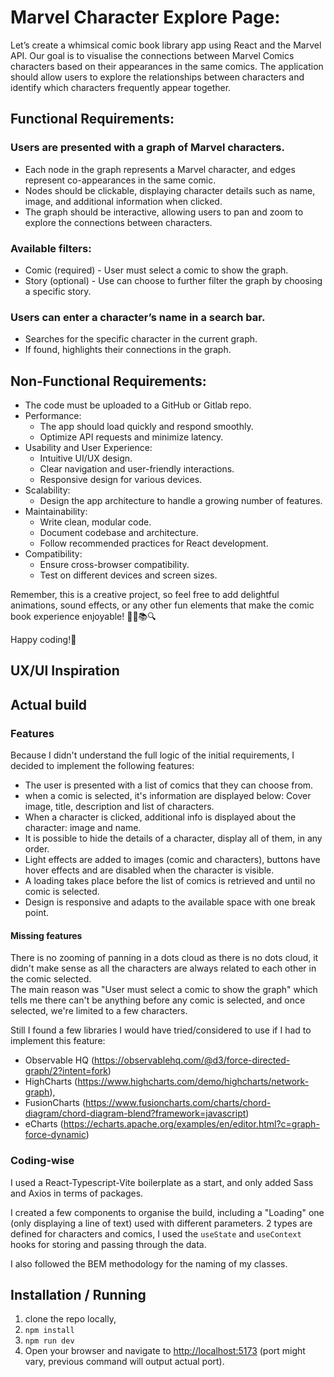 # Marvel Character Explore Page:
Let’s create a whimsical comic book library app using React and the Marvel API. Our goal is to visualise the connections between Marvel Comics characters based on their appearances in the same comics. The application should allow users to explore the relationships between characters and identify which characters frequently appear together.

## Functional Requirements:
### Users are presented with a graph of Marvel characters.
- Each node in the graph represents a Marvel character, and edges
represent co-appearances in the same comic.
- Nodes should be clickable, displaying character details such as name,
image, and additional information when clicked.
- The graph should be interactive, allowing users to pan and zoom to
explore the connections between characters.
### Available filters:
- Comic (required) - User must select a comic to show the graph.
- Story (optional) - Use can choose to further filter the graph by choosing a
specific story.
### Users can enter a character’s name in a search bar.
- Searches for the specific character in the current graph.
- If found, highlights their connections in the graph.
## Non-Functional Requirements:
- The code must be uploaded to a GitHub or Gitlab repo.
- Performance:
  - The app should load quickly and respond smoothly.
  - Optimize API requests and minimize latency.
- Usability and User Experience:
  - Intuitive UI/UX design.
  - Clear navigation and user-friendly interactions.
  - Responsive design for various devices.
- Scalability:
  - Design the app architecture to handle a growing number of features.
- Maintainability:
  - Write clean, modular code.
  - Document codebase and architecture.
  - Follow recommended practices for React development.
- Compatibility:
  - Ensure cross-browser compatibility.
  - Test on different devices and screen sizes.

Remember, this is a creative project, so feel free to add delightful animations, sound effects, or any other fun elements that make the comic book experience enjoyable! 🦸‍♂️📚🔍

Happy coding!🚀

## UX/UI Inspiration

## Actual build

### Features
Because I didn't understand the full logic of the initial requirements, I decided to implement the following features:
- The user is presented with a list of comics that they can choose from.
- when a comic is selected, it's information are displayed below: Cover image, title, description and list of characters.
- When a character is clicked, additional info is displayed about the character: image and name.
- It is possible to hide the details of a character, display all of them, in any order.
- Light effects are added to images (comic and characters), buttons have hover effects and are disabled when the character is visible.
- A loading takes place before the list of comics is retrieved and until no comic is selected.
- Design is responsive and adapts to the available space with one break point.

#### Missing features
There is no zooming of panning in a dots cloud as there is no dots cloud, it didn't make sense as all the characters are always related to each other in the comic selected.  
The main reason was "User must select a comic to show the graph" which tells me there can't be anything before any comic is selected, and once selected, we're limited to a few characters.

Still I found a few libraries I would have tried/considered to use if I had to implement this feature:
- Observable HQ (https://observablehq.com/@d3/force-directed-graph/2?intent=fork)
- HighCharts (https://www.highcharts.com/demo/highcharts/network-graph),
- FusionCharts (https://www.fusioncharts.com/charts/chord-diagram/chord-diagram-blend?framework=javascript)
- eCharts (https://echarts.apache.org/examples/en/editor.html?c=graph-force-dynamic)

### Coding-wise
I used a React-Typescript-Vite boilerplate as a start, and only added Sass and Axios in terms of packages.

I created a few components to organise the build, including a "Loading" one (only displaying a line of text) used with different parameters. 2 types are defined for characters and comics, I used the `useState` and `useContext` hooks for storing and passing through the data.

I also followed the BEM methodology for the naming of my classes.

## Installation / Running
1) clone the repo locally,
2) `npm install`
3) `npm run dev`
4) Open your browser and navigate to [http://localhost:5173](http://localhost:5173) (port might vary, previous command will output actual port).